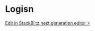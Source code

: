 # Logisn

[Edit in StackBlitz next generation editor ⚡️](https://stackblitz.com/~/github.com/Fcummings/Logisn)